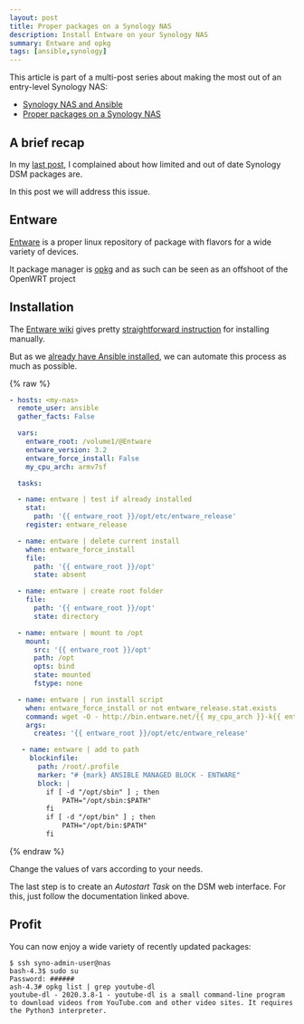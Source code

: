 ```yaml
---
layout: post
title: Proper packages on a Synology NAS
description: Install Entware on your Synology NAS
summary: Entware and opkg
tags: [ansible,synology]
---
```



This article is part of a multi-post series about making the most out of an entry-level Synology NAS:
 - [Synology NAS and Ansible](/2020/04/15/ansible-synology)
 - [Proper packages on a Synology NAS](2020/04/29/synology-entware)


## A brief recap

In my [last post](/2020/04/15/ansible-synology), I complained about how limited and out of date Synology DSM packages are.

In this post we will address this issue.


## Entware

[Entware](https://github.com/Entware/Entware) is a proper linux repository of package with flavors for a wide variety of devices.

It package manager is [opkg](https://openwrt.org/docs/guide-user/additional-software/opkg) and as such can be seen as an offshoot of the OpenWRT project


## Installation

The [Entware wiki](https://github.com/Entware/Entware/wiki) gives pretty [straightforward instruction](https://github.com/Entware/Entware/wiki/Install-on-Synology-NAS) for installing manually.

But as we [already have Ansible installed](/2020/04/15/ansible-synology), we can automate this process as much as possible.

{% raw %}
```yaml
- hosts: <my-nas>
  remote_user: ansible
  gather_facts: False

  vars:
    entware_root: /volume1/@Entware
    entware_version: 3.2
    entware_force_install: False
    my_cpu_arch: armv7sf

  tasks:

  - name: entware | test if already installed
    stat:
      path: '{{ entware_root }}/opt/etc/entware_release'
    register: entware_release

  - name: entware | delete current install
    when: entware_force_install
    file:
      path: '{{ entware_root }}/opt'
      state: absent

  - name: entware | create root folder
    file:
      path: '{{ entware_root }}/opt'
      state: directory

  - name: entware | mount to /opt
    mount:
      src: '{{ entware_root }}/opt'
      path: /opt
      opts: bind
      state: mounted
      fstype: none

  - name: entware | run install script
    when: entware_force_install or not entware_release.stat.exists
    command: wget -O - http://bin.entware.net/{{ my_cpu_arch }}-k{{ entware_version }}/installer/generic.sh | /bin/sh
    args:
      creates: '{{ entware_root }}/opt/etc/entware_release'

   - name: entware | add to path
     blockinfile:
       path: /root/.profile
       marker: "# {mark} ANSIBLE MANAGED BLOCK - ENTWARE"
       block: |
         if [ -d "/opt/sbin" ] ; then
             PATH="/opt/sbin:$PATH"
         fi
         if [ -d "/opt/bin" ] ; then
             PATH="/opt/bin:$PATH"
         fi
```
{% endraw %}

Change the values of vars according to your needs.

The last step is to create an _Autostart Task_ on the DSM web interface. For this, just follow the documentation linked above.


## Profit

You can now enjoy a wide variety of recently updated packages:

```
$ ssh syno-admin-user@nas
bash-4.3$ sudo su
Password: ######
ash-4.3# opkg list | grep youtube-dl
youtube-dl - 2020.3.8-1 - youtube-dl is a small command-line program to download videos from YouTube.com and other video sites. It requires the Python3 interpreter.
```

